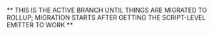 ** THIS IS THE ACTIVE BRANCH UNTIL THINGS ARE MIGRATED TO ROLLUP; MIGRATION STARTS AFTER GETTING THE SCRIPT-LEVEL EMITTER TO WORK **
